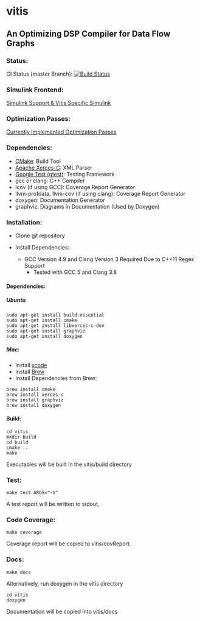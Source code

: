 # vitis

## An Optimizing DSP Compiler for Data Flow Graphs

### Status:
CI Status (master Branch): [![Build Status](https://travis-ci.com/ucb-cyarp/vitis.svg?token=3DFsVQ6rTxi6J46pKtZ6&branch=master)](https://travis-ci.com/ucb-cyarp/vitis)

### Simulink Frontend:
[Simulink Support & Vitis Specific Simulink](src/docs/vitis_simulink.md)

### Optimization Passes:
[Currently Implemented Optimization Passes](src/docs/optimization_passes.md)

### Dependencies:
- [CMake](https://cmake.org): Build Tool
- [Apache Xerces-C](https://xerces.apache.org/xerces-c): XML Parser
- [Google Test (gtest)](https://github.com/google/googletest): Testing Framework
- gcc or clang: C++ Compiler
- lcov (if using GCC): Coverage Report Generator
- llvm-profdata, llvm-cov (if using clang): Coverage Report Generator
- doxygen: Documentation Generator
- graphviz: Diagrams in Documentation (Used by Doxygen)

### Installation:
- Clone git repository

- Install Dependencies:
    - GCC Version 4.9 and Clang Version 3 Required Due to C++11 Regex Support
        - Tested with GCC 5 and Clang 3.8

#### Dependencies:
##### Ubuntu
    
```
sudo apt-get install build-essential
sudo apt-get install cmake
sudo apt-get install libxerces-c-dev
sudo apt-get install graphviz
sudo apt-get install doxygen
```

##### Mac:
- Install [xcode](https://developer.apple.com/xcode)
- Install [Brew](https://brew.sh)
- Install Dependencies from Brew:

```
brew install cmake
brew install xerces-c
brew install graphviz
brew install doxygen
```
    
#### Build:

```
cd vitis
mkdir build
cd build
cmake ..
make
```

Executables will be built in the vitis/build directory
    
### Test:

```
make test ARGS="-V"
```

A test report will be written to stdout,
    
### Code Coverage:

```
make coverage
```
    
Coverage report will be copied to vitis/covReport.
    
### Docs:

```
make docs
```
    
Alternatively, run doxygen in the vitis directory

```
cd vitis
doxygen
```
    
Documentation will be copied into vitis/docs
    
